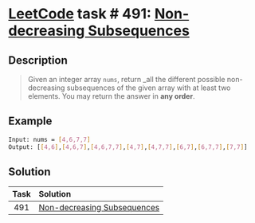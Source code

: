 # [LeetCode][leetcode] task # 491: [Non-decreasing Subsequences][task]

Description
-----------

> Given an integer array `nums`, return _all the different possible non-decreasing subsequences
> of the given array with at least two elements. You may return the answer in **any order**.

 Example
-------

```sh
Input: nums = [4,6,7,7]
Output: [[4,6],[4,6,7],[4,6,7,7],[4,7],[4,7,7],[6,7],[6,7,7],[7,7]]
```

Solution
--------

| Task | Solution                                |
|:----:|:----------------------------------------|
| 491  | [Non-decreasing Subsequences][solution] |


[leetcode]: <http://leetcode.com/>
[task]: <https://leetcode.com/problems/non-decreasing-subsequences/>
[solution]: <https://github.com/wellaxis/praxis-leetcode/blob/main/src/main/java/com/witalis/praxis/leetcode/task/h5/p491/option/Practice.java>
